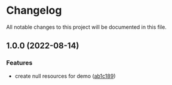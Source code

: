 # Changelog

All notable changes to this project will be documented in this file.

## 1.0.0 (2022-08-14)


### Features

* create null resources for demo ([ab1c189](https://github.com/syneki/terraform-module-template/commit/ab1c18908666859b69ca1e9f598f138abdb0f28a))
